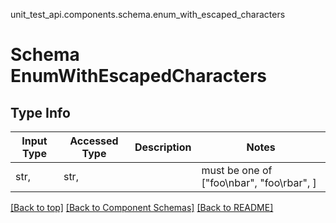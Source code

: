 unit_test_api.components.schema.enum_with_escaped_characters
# Schema EnumWithEscapedCharacters

## Type Info
Input Type | Accessed Type | Description | Notes
------------ | ------------- | ------------- | -------------
str,  | str,  |  | must be one of ["foo\nbar", "foo\rbar", ]

[[Back to top]](#top) [[Back to Component Schemas]](../../../README.md#Component-Schemas) [[Back to README]](../../../README.md)
